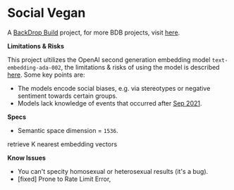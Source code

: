 # Social Vegan

A [BackDrop Build](http://backdropbuild.com) project, for more BDB projects, visit [here](https://backdropbuild.com/v2/directory).

**Limitations & Risks**

This project ultilizes the OpenAI second generation embedding model `text-embedding-ada-002`, the limitations & risks of using the model is described [here](https://platform.openai.com/docs/guides/embeddings/limitations-risks). Some key points are:
- The models encode social biases, e.g. via stereotypes or negative sentiment towards certain groups.
- Models lack knowledge of events that occurred after [Sep 2021](https://platform.openai.com/docs/guides/embeddings/what-are-embeddings?lang=python).

**Specs**
- Semantic space dimension = `1536`.

retrieve K nearest embedding vectors

**Know Issues**
- You can't specity homosexual or heterosexual results (it's a bug).
- \[fixed\] Prone to Rate Limit Error, 